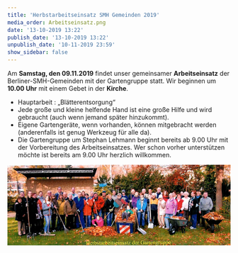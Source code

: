 ```yaml
---
title: 'Herbstarbeitseinsatz SMH Gemeinden 2019'
media_order: Arbeitseinsatz.png
date: '13-10-2019 13:22'
publish_date: '13-10-2019 13:22'
unpublish_date: '10-11-2019 23:59'
show_sidebar: false
---
```


Am **Samstag, den 09.11.2019** findet unser gemeinsamer **Arbeitseinsatz** der Berliner-SMH-Gemeinden mit der Gartengruppe statt. Wir beginnen um **10.00 Uhr** mit einem Gebet in der **Kirche**.

* Hauptarbeit : „Blätterentsorgung“
* Jede große und kleine helfende Hand ist eine große Hilfe und wird gebraucht (auch wenn jemand später hinzukommt).
* Eigene Gartengeräte, wenn vorhanden, können  mitgebracht werden (anderenfalls ist genug Werkzeug für alle da).
* Die Gartengruppe um Stephan Lehmann beginnt bereits ab 9.00 Uhr mit der Vorbereitung des Arbeitseinsatzes. Wer schon vorher unterstützen möchte ist bereits am 9.00 Uhr herzlich willkommen.

![](Arbeitseinsatz.png)